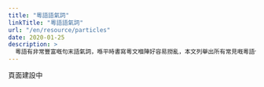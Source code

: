 ```yaml
---
title: "粵語語氣詞"
linkTitle: "粵語語氣詞"
url: "/en/resource/particles"
date: 2020-01-25
description: >
  粵語有非常豐富嘅句末語氣詞，喺平時書寫粵文嗰陣好容易撈亂，本文列舉出所有常見嘅粵語句末語氣詞同佢嘅規範寫法，等大家可以規範粵文。
---
```


頁面建設中